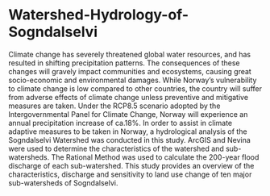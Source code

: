 # Watershed-Hydrology-of-Sogndalselvi

Climate change has severely threatened global water resources, and has resulted in shifting precipitation patterns. The consequences of these changes will gravely impact communities and ecosystems, causing great socio-economic and environmental damages. While Norway’s vulnerability to climate change is low compared to other countries, the country will suffer from adverse effects of climate change unless preventive and mitigative measures are taken. Under the RCP8.5 scenario adopted by the Intergovernmental Panel for Climate Change, Norway will experience an annual precipitation increase of ca.18%. In order to assist in climate adaptive measures to be taken in Norway, a hydrological analysis of the Sogndalselvi Watershed was conducted in this study. ArcGIS and Nevina were used to determine the characteristics of the watershed and sub-watersheds. The Rational Method was used to calculate the 200-year flood discharge of each sub-watershed. This study provides an overview of the characteristics, discharge and sensitivity to land use change of ten major sub-watersheds of Sogndalselvi.
